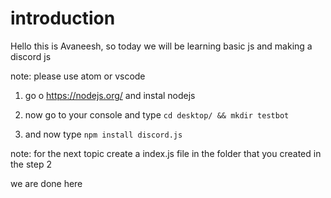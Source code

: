 # introduction
Hello this is Avaneesh, so today we will be learning basic js and making a discord
js 




note:
 please use atom or vscode

1. go o https://nodejs.org/ and instal nodejs

2. now go to your console and type `cd desktop/ && mkdir testbot`

3. and now type `npm install discord.js`

note: for the next topic create a index.js file in the folder that you created in the step 2

we are done here
